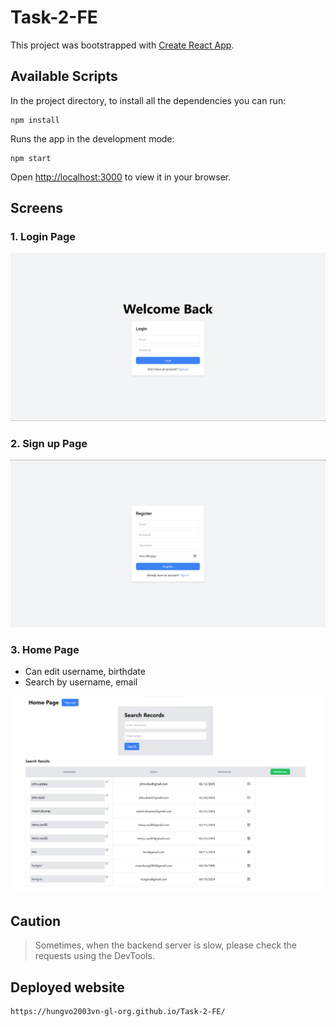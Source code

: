 # Task-2-FE

This project was bootstrapped with [Create React App](https://github.com/facebook/create-react-app).

## Available Scripts

In the project directory, to install all the dependencies you can run:

```
npm install
```
Runs the app in the development mode:
```
npm start
```

Open [http://localhost:3000](http://localhost:3000) to view it in your browser.

## Screens
### 1. Login Page

![alt text](./src/assets/loginPage-image.png)

### 2. Sign up Page

![alt text](./src/assets/signUpPage-image.png)

### 3. Home Page
- Can edit username, birthdate
- Search by username, email

![alt text](./src/assets/HomePage-image.png)

## Caution
> Sometimes, when the backend server is slow, please check the requests using the DevTools.

## Deployed website
```
https://hungvo2003vn-gl-org.github.io/Task-2-FE/
```

